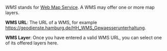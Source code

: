 *WMS* stands for [Web Map Service](https://en.wikipedia.org/wiki/Web_Map_Service).
A WMS may offer one or more map layers.

**WMS URL**: The URL of a WMS, for example
<https://geodienste.hamburg.de/HH_WMS_Gewaesserunterhaltung>.

**WMS Layer**: Once you have entered a valid WMS URL, you can select one of
its offered layers here.
